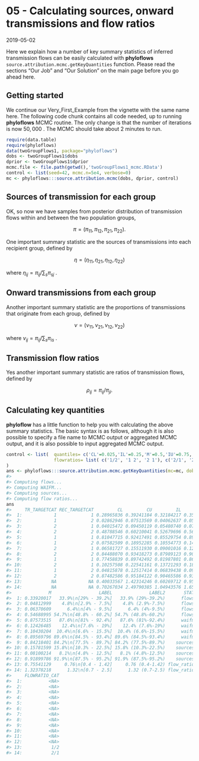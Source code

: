 05 - Calculating sources, onward transmissions and flow ratios
================
2019-05-02

Here we explain how a number of key summary statistics of inferred
transmission flows can be easily calculated with **phyloflows**
`source.attribution.mcmc.getKeyQuantities` function. Please read the
sections “Our Job” and “Our Solution” on the main page before you go
ahead here.

## Getting started

We continue our Very\_First\_Example from the vignette with the same
name here. The following code chunk contains all code needed, up to
running **phyloflows** MCMC routine. The only change is that the number
of iterations is now
 $50,000$
. The MCMC should take about 2 minutes to run.

``` r
require(data.table)
require(phyloflows)
data(twoGroupFlows1, package="phyloflows")
dobs <- twoGroupFlows1$dobs
dprior <- twoGroupFlows1$dprior
mcmc.file <- file.path(getwd(),'twoGroupFlows1_mcmc.RData')
control <- list(seed=42, mcmc.n=5e4, verbose=0)
mc <- phyloflows:::source.attribution.mcmc(dobs, dprior, control)
```

## Sources of transmission for each group

OK, so now we have samples from posterior distribution of transmission
flows within and between the two population groups,

$$
\pi=(\pi_{11},\pi_{12},\pi_{21},\pi_{22}).
$$


One important summary statistic are the sources of transmissions into
each recipient group, defined by

$$
\eta=(\eta_{11},\eta_{21},\eta_{12},\eta_{22})
$$


where
 $\eta_{ij}=\pi_{ij} /\sum_{s}\pi_{sj}$
.

## Onward transmissions from each group

Another important summary statistic are the proportions of transmissions
that originate from each group, defined by

$$
\nu=(\nu_{11},\nu_{21},\nu_{12},\nu_{22})
$$


where
 $\nu_{ij}=\pi_{ij} /\sum_{s}\pi_{is}$
.

## Transmission flow ratios

Yes another important summary statistic are ratios of transmission
flows, defined by

$$
\rho_{ij}=\pi_{ij} /\pi_{ji}.
$$


## Calculating key quantities

**phyloflow** has a little function to help you with calculating the
above summary statistics. The basic syntax is as follows, although it is
also possible to specify a file name to MCMC output or aggregated MCMC
output, and it is also possible to input aggregated MCMC output.

``` r
control <- list(  quantiles= c('CL'=0.025,'IL'=0.25,'M'=0.5,'IU'=0.75,'CU'=0.975),
                  flowratios= list( c('1/2', '1 2', '2 1'), c('2/1', '2 1', '1 2'))
)
ans <- phyloflows:::source.attribution.mcmc.getKeyQuantities(mc=mc, dobs=dobs, control=control)
#>
#> Computing flows...
#> Computing WAIFM...
#> Computing sources...
#> Computing flow ratios...
ans
#>     TR_TARGETCAT REC_TARGETCAT         CL         CU         IL         IU
#>  1:            1             1 0.28965836 0.39241184 0.32184217 0.35724829
#>  2:            1             2 0.02862946 0.07513569 0.04062637 0.05678786
#>  3:            2             1 0.04015472 0.09450119 0.05480740 0.07355452
#>  4:            2             2 0.48788546 0.60210041 0.52679696 0.56656661
#>  5:            1             1 0.81047715 0.92417491 0.85529754 0.89445227
#>  6:            1             2 0.07582509 0.18952285 0.10554773 0.14470246
#>  7:            2             1 0.06581727 0.15511930 0.09001016 0.12010877
#>  8:            2             2 0.84488070 0.93418273 0.87989123 0.90998984
#>  9:            1             1 0.77458839 0.89742492 0.81987801 0.86278707
#> 10:            2             1 0.10257508 0.22541161 0.13721293 0.18012199
#> 11:            1             2 0.04815878 0.12517414 0.06839438 0.09534414
#> 12:            2             2 0.87482586 0.95184122 0.90465586 0.93160562
#> 13:           NA            NA 0.40033567 1.42314246 0.60269712 0.95289301
#> 14:           NA            NA 0.70267034 2.49790385 1.04943576 1.65920820
#>              M                  LABEL              LABEL2       STAT
#>  1: 0.33920017   33.9%\n[29% - 39.2%]   33.9% (29%-39.2%)      flows
#>  2: 0.04812999    4.8%\n[2.9% - 7.5%]    4.8% (2.9%-7.5%)      flows
#>  3: 0.06370609      6.4%\n[4% - 9.5%]      6.4% (4%-9.5%)      flows
#>  4: 0.54688995 54.7%\n[48.8% - 60.2%] 54.7% (48.8%-60.2%)      flows
#>  5: 0.87573515   87.6%\n[81% - 92.4%]   87.6% (81%-92.4%)      waifm
#>  6: 0.12426485    12.4%\n[7.6% - 19%]    12.4% (7.6%-19%)      waifm
#>  7: 0.10430204  10.4%\n[6.6% - 15.5%]  10.4% (6.6%-15.5%)      waifm
#>  8: 0.89569796 89.6%\n[84.5% - 93.4%] 89.6% (84.5%-93.4%)      waifm
#>  9: 0.84218401 84.2%\n[77.5% - 89.7%] 84.2% (77.5%-89.7%)    sources
#> 10: 0.15781599 15.8%\n[10.3% - 22.5%] 15.8% (10.3%-22.5%)    sources
#> 11: 0.08100214   8.1%\n[4.8% - 12.5%]   8.1% (4.8%-12.5%)    sources
#> 12: 0.91899786 91.9%\n[87.5% - 95.2%] 91.9% (87.5%-95.2%)    sources
#> 13: 0.75541129     0.76\n[0.4 - 1.42]     0.76 (0.4-1.42) flow_ratio
#> 14: 1.32378218      1.32\n[0.7 - 2.5]      1.32 (0.7-2.5) flow_ratio
#>     FLOWRATIO_CAT
#>  1:          <NA>
#>  2:          <NA>
#>  3:          <NA>
#>  4:          <NA>
#>  5:          <NA>
#>  6:          <NA>
#>  7:          <NA>
#>  8:          <NA>
#>  9:          <NA>
#> 10:          <NA>
#> 11:          <NA>
#> 12:          <NA>
#> 13:           1/2
#> 14:           2/1
```
